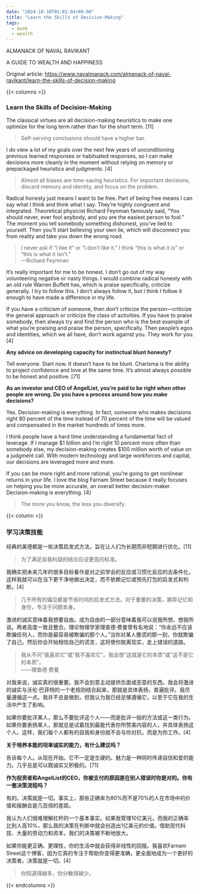 ```yaml
---
date: "2024-10-10T01:02:04+08:00"
title: "Learn the Skills of Decision-Making"
tags:
  - book
  - wealth
---
```


ALMANACK OF NAVAL RAVIKANT

A GUIDE TO WEALTH AND HAPPINESS

Original article: <https://www.navalmanack.com/almanack-of-naval-ravikant/learn-the-skills-of-decision-making>

{{< columns >}}

### Learn the Skills of Decision-Making

The classical virtues are all decision-making heuristics to make one optimize for the long term rather than for the short term. [11]

> Self-serving conclusions should have a higher bar.

I do view a lot of my goals over the next few years of unconditioning previous learned responses or habituated responses, so I can make decisions more cleanly in the moment without relying on memory or prepackaged heuristics and judgments. [4]

> Almost all biases are time-saving heuristics. For important decisions, discard memory and identity, and focus on the problem.

Radical honesty just means I want to be free. Part of being free means I can say what I think and think what I say. They’re highly congruent and integrated. Theoretical physicist Richard Feynman famously said, “You should never, ever fool anybody, and you are the easiest person to fool.” The moment you tell somebody something dishonest, you’ve lied to yourself. Then you’ll start believing your own lie, which will disconnect you from reality and take you down the wrong road.

> I never ask if “I like it” or “I don’t like it.” I think “this is what it is” or “this is what it isn’t.”  
> —Richard Feynman

It’s really important for me to be honest. I don’t go out of my way volunteering negative or nasty things. I would combine radical honesty with an old rule Warren Buffett has, which is praise specifically, criticize generally. I try to follow this. I don’t always follow it, but I think I follow it enough to have made a difference in my life.

If you have a criticism of someone, then don’t criticize the person—criticize the general approach or criticize the class of activities. If you have to praise somebody, then always try and find the person who is the best example of what you’re praising and praise the person, specifically. Then people’s egos and identities, which we all have, don’t work against you. They work for you. [4]

**Any advice on developing capacity for instinctual blunt honesty?**

Tell everyone. Start now. It doesn’t have to be blunt. Charisma is the ability to project confidence and love at the same time. It’s almost always possible to be honest and positive. [71]

**As an investor and CEO of AngelList, you’re paid to be right when other people are wrong. Do you have a process around how you make decisions?**

Yes. Decision-making is everything. In fact, someone who makes decisions right 80 percent of the time instead of 70 percent of the time will be valued and compensated in the market hundreds of times more.

I think people have a hard time understanding a fundamental fact of leverage. If I manage $1 billion and I’m right 10 percent more often than somebody else, my decision-making creates $100 million worth of value on a judgment call. With modern technology and large workforces and capital, our decisions are leveraged more and more.

If you can be more right and more rational, you’re going to get nonlinear returns in your life. I love the blog Farnam Street because it really focuses on helping you be more accurate, an overall better decision-maker. Decision-making is everything. [4]

> The more you know, the less you diversify.

{{< column >}}

### 学习决策技能

经典的美德都是一些决策启发式方法，旨在让人们为长期而非短期进行优化。[11]

> 为了满足自我利益的结论应设更高的标准。

我确实把未来几年的很多目标看作是对之前学会的反应或习惯化反应的去条件化，这样我就可以在当下更干净地做出决定，而不依赖记忆或预先打包的启发式和判断。[4]

> 几乎所有的偏见都是节省时间的启发式方法。对于重要的决策，摒弃记忆和身份，专注于问题本身。

激进的诚实意味着我想要自由。成为自由的一部分意味着我可以说我所想，想我所说。两者高度一致且整合。理论物理学家理查德·费曼曾有名地说：“你永远不应该欺骗任何人，而你是最容易被欺骗的那个人。”当你对某人撒谎的那一刻，你就欺骗了自己。然后你会开始相信自己的谎言，这将使你脱离现实，走上错误的道路。

> 我从不问“我喜欢它”或“我不喜欢它”。我会想“这就是它的本质”或“这不是它的本质”。  
> ——理查德·费曼

对我来说，诚实真的很重要。我不会刻意主动提供负面或恶意的东西。我会将激进的诚实与沃伦·巴菲特的一个老规则结合起来，那就是具体表扬，普遍批评。我尽量遵循这一点。我并不总是做到，但我认为我已经足够遵循它，以至于它在我的生活中产生了影响。

如果你要批评某人，那么不要批评这个人——而是批评一般的方法或这一类行为。如果你要表扬某人，那就总是试着找到最能代表你所赞美内容的人，并具体表扬这个人。这样，我们每个人都有的自我和身份就不会与你对抗，而是为你工作。[4]

**关于培养本能的坦率诚实的能力，有什么建议吗？**

告诉每个人。从现在开始。它不一定是生硬的。魅力是一种同时传递自信和爱的能力。几乎总是可以既诚实又积极的。[71]

**作为投资者和AngelList的CEO，你被支付的原因是在别人错误时你是对的。你有一套决策流程吗？**

有的。决策就是一切。事实上，那些正确率为80%而不是70%的人在市场中的价值和报酬会是几百倍的差距。

我认为人们很难理解杠杆的一个基本事实。如果我管理10亿美元，而我的正确率比别人高10%，那么我的决策在判断中就会创造出1亿美元的价值。借助现代科技、大量的劳动力和资本，我们的决策被不断地放大。

如果你能更正确、更理性，你的生活中就会获得非线性的回报。我喜欢Farnam Street这个博客，因为它真的专注于帮助你变得更准确，更全面地成为一个更好的决策者。决策就是一切。[4]

> 你知道得越多，你分散得越少。

{{< endcolumns >}}
